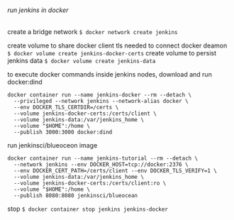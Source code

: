 ###### run jenkins in docker

create a bridge network
`$ docker network create jenkins`

create volume to share docker client tls needed to connect docker deamon
`$ docker volume create jenkins-docker-certs`
create volume to persist jenkins data
`$ docker volume create jenkins-data`

to execute docker commands inside jenkins nodes, download and run docker:dind
```
docker container run --name jenkins-docker --rm --detach \
  --privileged --network jenkins --network-alias docker \
  --env DOCKER_TLS_CERTDIR=/certs \
  --volume jenkins-docker-certs:/certs/client \
  --volume jenkins-data:/var/jenkins_home \
  --volume "$HOME":/home \
  --publish 3000:3000 docker:dind
```

run jenkinsci/blueoceon image
```
docker container run --name jenkins-tutorial --rm --detach \
  --network jenkins --env DOCKER_HOST=tcp://docker:2376 \
  --env DOCKER_CERT_PATH=/certs/client --env DOCKER_TLS_VERIFY=1 \
  --volume jenkins-data:/var/jenkins_home \
  --volume jenkins-docker-certs:/certs/client:ro \
  --volume "$HOME":/home \
  --publish 8080:8080 jenkinsci/blueocean
```

stop
`$ docker container stop jenkins jenkins-docker`